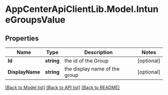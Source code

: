 # AppCenterApiClientLib.Model.IntuneGroupsValue
## Properties

Name | Type | Description | Notes
------------ | ------------- | ------------- | -------------
**Id** | **string** | the id of the Group | [optional] 
**DisplayName** | **string** | the display name of the group | [optional] 

[[Back to Model list]](../README.md#documentation-for-models) [[Back to API list]](../README.md#documentation-for-api-endpoints) [[Back to README]](../README.md)


